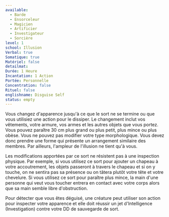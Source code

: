 ```yaml
---
available:
  - Barde
  - Ensorceleur
  - Magicien
  - Artificier
  - Investigateur
  - Sorcière
level: 1
school: Illusion
Verbal: true
Somatique: true
Matériel: false
detailmat:
Durée: 1 Heure
Incantation: 1 Action
Portée: Personnelle
Concentration: false
Rituel: false
englishname: Disguise Self
status: empty
---
```

Vous changez d'apparence jusqu'à ce que le sort ne se termine ou que vous utilisiez une action pour le dissiper. Le changement inclut vos vêtements, votre armure, vos armes et les autres objets que vous portez. Vous pouvez paraître 30 cm plus grand ou plus petit, plus mince ou plus obèse. Vous ne pouvez pas modifier votre type morphologique. Vous devez donc prendre une forme qui présente un arrangement similaire des membres. Par ailleurs, l'ampleur de l'illusion ne tient qu'à vous.  

Les modifications apportées par ce sort ne résistent pas à une inspection physique. Par exemple, si vous utilisez ce sort pour ajouter un chapeau à votre accoutrement, les objets passeront à travers le chapeau et si on y touche, on ne sentira pas sa présence ou on tâtera plutôt votre tête et votre chevelure. Si vous utilisez ce sort pour paraître plus mince, la main d'une personne qui veut vous toucher entrera en contact avec votre corps alors que sa main semble libre d'obstruction.  

Pour détecter que vous êtes déguisé, une créature peut utiliser son action pour inspecter votre apparence et elle doit réussir un jet d'Intelligence (Investigation) contre votre DD de sauvegarde de sort.
